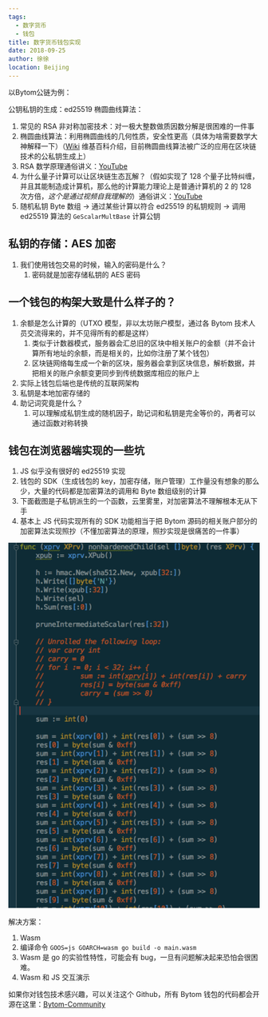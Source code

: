 ```yaml
---
tags: 
  - 数字货币
  - 钱包
title: 数字货币钱包实现
date: 2018-09-25
author: 徐徐
location: Beijing 
---
```


以Bytom公链为例：

公钥私钥的生成：ed25519 椭圆曲线算法：

1. 常见的 RSA 非对称加密技术：对一极大整数做质因数分解是很困难的一件事
2. 椭圆曲线算法：利用椭圆曲线的几何性质，安全性更高（具体为啥需要数学大神解释一下）（[Wiki](https://en.wikipedia.org/wiki/EdDSA) 维基百科介绍，目前椭圆曲线算法被广泛的应用在区块链技术的公私钥生成上）
3. RSA 数学原理通俗讲义：[YouTube](https://www.youtube.com/watch?v=D_kMadCtKp8)
4. 为什么量子计算可以让区块链生态瓦解？（假如实现了 128 个量子比特纠缠，并且其能制造成计算机，那么他的计算能力理论上是普通计算机的 2 的 128 次方倍，*这个是通过视频自我理解的*）通俗讲义：[YouTube](https://www.youtube.com/watch?v=BzyOoo4AOxs)
5. 随机私钥 Byte 数组 → 通过某些计算以符合 ed25519 的私钥规则 → 调用 ed25519 算法的 `GeScalarMultBase` 计算公钥

## 私钥的存储：AES 加密

1. 我们使用钱包交易的时候，输入的密码是什么？
   1. 密码就是加密存储私钥的 AES 密码

## 一个钱包的构架大致是什么样子的？

1. 余额是怎么计算的（UTXO 模型，非以太坊账户模型，通过各 Bytom 技术人员交流得来的，并不见得所有的都是这样）
   1. 类似于计数器模式，服务器会汇总旧的区块中相关账户的金额（并不会计算所有地址的余额，而是相关的，比如你注册了某个钱包）
   2. 区块链网络每生成一个新的区块，服务器会拿到区块信息，解析数据，并把相关的账户余额变更同步到传统数据库相应的账户上
2. 实际上钱包后端也是传统的互联网架构
3. 私钥是本地加密存储的
4. 助记词究竟是什么？
   1. 可以理解成私钥生成的随机因子，助记词和私钥是完全等价的，两者可以通过函数对称转换

## 钱包在浏览器端实现的一些坑

1. JS 似乎没有很好的 ed25519 实现
2. 钱包的 SDK（生成钱包的 key，加密存储，账户管理）工作量没有想象的那么少，大量的代码都是加密算法的调用和 Byte 数组级别的计算
3. 下面截图是子私钥派生的一个函数，云里雾里，对加密算法不理解根本无从下手
4. 基本上 JS 代码实现所有的 SDK 功能相当于把 Bytom 源码的相关账户部分的加密算法实现照抄（不懂加密算法的原理，照抄实现是很痛苦的一件事）

![alt text](./img/wallet.png)

解决方案：

1. Wasm
2. 编译命令 `GOOS=js GOARCH=wasm go build -o main.wasm`
3. Wasm 是 go 的实验性特性，可能会有 bug，一旦有问题解决起来恐怕会很困难。
4. Wasm 和 JS 交互演示

如果你对钱包技术感兴趣，可以关注这个 Github，所有 Bytom 钱包的代码都会开源在这里：[Bytom-Community](https://github.com/Bytom-Community)
